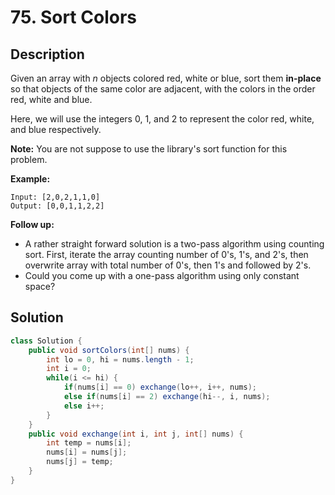 # 75. Sort Colors

## Description

Given an array with *n* objects colored red, white or blue, sort them **in-place** so that objects of the same color are adjacent, with the colors in the order red, white and blue.

Here, we will use the integers 0, 1, and 2 to represent the color red, white, and blue respectively.

**Note:** You are not suppose to use the library's sort function for this problem.

**Example:**

```
Input: [2,0,2,1,1,0]
Output: [0,0,1,1,2,2]
```

**Follow up:**

- A rather straight forward solution is a two-pass algorithm using counting sort.
  First, iterate the array counting number of 0's, 1's, and 2's, then overwrite array with total number of 0's, then 1's and followed by 2's.
- Could you come up with a one-pass algorithm using only constant space?

## Solution

```java
class Solution {
    public void sortColors(int[] nums) {
        int lo = 0, hi = nums.length - 1;
        int i = 0;
        while(i <= hi) {
            if(nums[i] == 0) exchange(lo++, i++, nums);
            else if(nums[i] == 2) exchange(hi--, i, nums);
            else i++;
        }
    } 
    public void exchange(int i, int j, int[] nums) {
        int temp = nums[i];
        nums[i] = nums[j];
        nums[j] = temp;
    }
}
```

